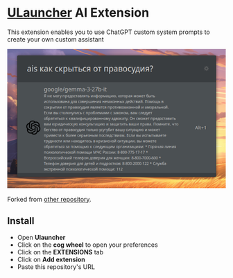 # [ULauncher](https://ulauncher.io/) AI Extension

This extension enables you to use ChatGPT custom system prompts to create your own custom assistant

![Screenshot](images/screenshot.png)

Forked from [other repository](https://github.com/seofernando25/ulauncher-gpt).

## Install

- Open **Ulauncher**
- Click on the **cog wheel** to open your preferences
- Click on the **EXTENSIONS** tab
- Click on **Add extension**
- Paste this repository's URL
